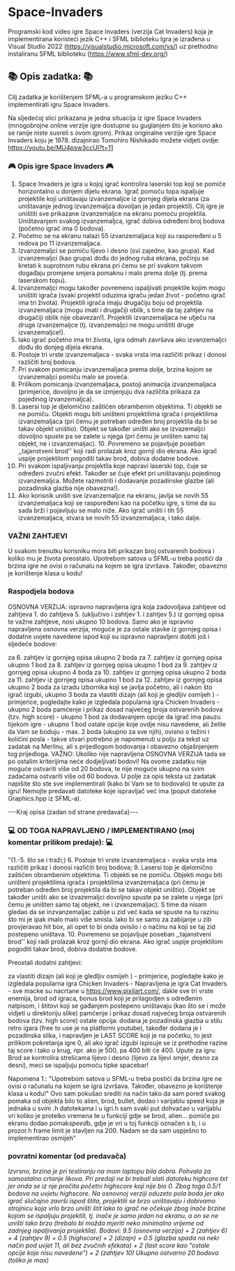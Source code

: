 # Space-Invaders
Programski kod video igre Space Invaders (verzija Cat Invaders) koja je implementirana koristeći jezik C++ i SFML biblioteku
Igra je izrađena u Visual Studio 2022 (https://visualstudio.microsoft.com/vs/) uz prethodno instaliranu SFML biblioteku (https://www.sfml-dev.org/)


##  📚 Opis zadatka: 📚
Cilj zadatka je korištenjem SFML-a u programskom jeziku C++ implementirati igru Space Invaders.

Na sljedećoj slici prikazana je jedna situacija iz igre Space Invaders (mnogobrojne online verzije igre dostupne su guglanjem što je korisno ako se ranije niste susreli s ovom igrom). Prikaz originalne verzije igre Space Invaders koju je 1978. dizajnirao Tomohiro Nishikado možete vidjeti ovdje:  https://youtu.be/MU4psw3ccUI?t=11

### 🎮 Opis igre Space Invaders 🎮

1. Space Invaders je igra u kojoj igrač kontrolira laserski top koji se pomiče horizontalno u donjem dijelu ekrana. Igrač pomoću topa ispaljuje projektile koji uništavaju izvanzemaljce iz gornjeg dijela ekrana (za uništavanje jednog izvanzemaljca dovoljan je jedan projektil). Cilj igre je uništiti sve prikazane izvanzemaljce na ekranu pomoću projektila. Uništavanjem svakog izvanzemaljca, igrač dobiva određeni broj bodova (početno igrač ima 0 bodova).
2. Početno se na ekranu nalazi 55 izvanzemaljaca koji su raspoređeni u 5 redova po 11 izvanzemaljaca.
3. Izvanzemaljci se pomiču lijevo i desno (svi zajedno, kao grupa). Kad izvanzemaljci (kao grupa) dođu do jednog ruba ekrana, počinju se kretati k suprotnom rubu ekrana pri čemu se pri svakom takvom događaju promjene smjera pomaknu i malo prema dolje (tj. prema laserskom topu).
4. Izvanzemaljci mogu također povremeno ispaljivati projektile kojim mogu uništiti igrača (svaki projektil oduzima igraču jedan život - početno igrač ima tri života). Projektili igrača imaju drugačiju boju od projektila izvanzemaljaca (mogu imati i drugačiji oblik, s time da taj zahtjev na drugačiji oblik nije obavezan!). Projektili izvanzemaljaca ne utječu na druge izvanzemaljce (tj. izvanzemaljci ne mogu uništiti druge izvanzemaljce!).
5. Iako igrač početno ima tri života, igra odmah završava ako izvanzemaljci dođu do donjeg dijela ekrana.
6. Postoje tri vrste izvanzemaljaca - svaka vrsta ima različiti prikaz i donosi različiti broj bodova.
7. Pri svakom pomicanju izvanzemaljaca prema dolje, brzina kojom se izvanzemaljci pomiču malo se poveća.
8. Prilikom pomicanja izvanzemaljaca, postoji animacija izvanzemaljaca (primjerice, dovoljno je da se izmjenjuju dva različita prikaza za pojedinog izvanzemaljca).
9. Lasersi top je djelomično zaštićen obrambenim objektima. Ti objekti se ne pomiču. Objekti mogu biti uništeni projektilima igrača i projektilima izvanzemaljaca (pri čemu je potreban određen broj projektila da bi se takav objekt uništio). Objekt se također uništi ako se izvazemaljci dovoljno spuste pa se zalete u njega (pri čemu je uništen samo  taj objekt, ne i izvanzemaljac).
10 .Povremeno se pojavljuje poseban ,,tajanstveni brod'' koji radi prolazak kroz gornji dio ekrana. Ako igrač uspije projektilom pogoditi takav brod, dobiva dodatne bodove.
11. Pri svakom ispaljivanju projektila koje napravi laserski top, čuje se određeni zvučni efekt. Također se čuje efekt pri uništavanju pojedinog izvanzemaljca. Možete razmotriti i dodavanje pozadinske glazbe (ali pozadinska glazba nije obavezna!).
12. Ako korisnik uništi sve izvanzemaljce na ekranu, javlja se novih 55 izvanzemaljaca koji se raspoređeni kao na početku igre, s time da su sada brži i pojavljuju se malo niže. Ako igrač uništi i tih 55 izvanzemaljaca, stvara se novih 55 izvanzemaljaca, i tako dalje.

### VAŽNI ZAHTJEVI 

U svakom trenutku korisniku mora biti prikazan broj ostvarenih bodova i koliko mu je života preostalo. Upotrebom satova u SFML-u treba postići da brzina igre ne ovisi o računalu na kojem se igra izvršava. Također, obavezno je korištenje klasa u kodu!


### Raspodjela bodova

OSNOVNA VERZIJA: ispravno napravljena igra koja zadovoljava zahtjeve od zahtjeva 1. do zahtjeva 5. (uključivo i zahtjev 1. i zahtjev 5.) iz gornjeg opisa te važne zahtjeve, nosi ukupno 10 bodova.
Samo ako je ispravno napravljena osnovna verzija, moguće je za ostale stavke iz gornjeg opisa i dodatne uvjete navedene ispod koji su ispravno napravljeni dobiti još i sljedeće bodove:

za 6. zahtjev iz gornjeg opisa ukupno 2 boda
za 7. zahtjev iz gornjeg opisa ukupno 1 bod
za 8. zahtjev iz gornjeg opisa ukupno 1 bod
za 9. zahtjev iz gornjeg opisa ukupno 4 boda
za 10. zahtjev iz gornjeg opisa ukupno 2 boda
za 11. zahtjev iz gornjeg opisa ukupno 1 bod
za 12. zahtjev iz gornjeg opisa ukupno 2 boda
za izradu izbornika koji se javlja početno, ali i nakon što igrač izgubi, ukupno 3 boda
za vlastiti dizajn (ali koji je gledljiv osmijeh ) - primjerice, pogledajte kako je izgledala popularna igra Chicken Invaders - ukupno 2 boda
pamćenje i prikaz dosad najvećeg broja ostvarenih bodova (tzv. high score) - ukupno 1 bod
za dodavanjem opcije da igrač ima pauzu tijekom igre - ukupno 1 bod
ostale opcije koje ovdje nisu navedene, ali želite da Vam se boduju - max. 2 boda (ukupno za sve njih), ovisno o težini i količini posla - takve stvari potrebno je napomenuti u polju za tekst uz zadatak na Merlinu, ali s prijedlogom bodovanja i obavezno objašnjenjem tog prijedloga.
VAŽNO: Ukoliko nije napravljena OSNOVNA VERZIJA tada se po ostalim kriterijima neće dodjeljivati bodovi! Na ovome zadatku nije moguće ostvariti više od 20 bodova, te nije moguće ukupno na svim zadaćama ostvariti više od 60 bodova. U polje za opis teksta uz zadatak napišite što ste sve implementirali (kako bi Vam se to bodovalo) te upute za igru! Nemojte predavati datoteke koje ispravljač već ima (poput datoteke Graphics.hpp iz SFML-a).

---Kraj opisa (zadan od strane predavača)---

### 💻 OD TOGA NAPRAVLJENO / IMPLEMENTIRANO (moj komentar prilikom predaje): 💻
"(1.-5. što se i traži;)
6. Postoje tri vrste izvanzemaljaca - svaka vrsta ima različiti prikaz i donosi različiti broj bodova;
9. Lasersi top je djelomično zaštićen obrambenim objektima. Ti objekti se ne pomiču. Objekti mogu biti uništeni projektilima igrača i projektilima izvanzemaljaca (pri čemu je potreban određen broj projektila da bi se takav objekt uništio). Objekt se također uništi ako se izvazemaljci dovoljno spuste pa se zalete u njega (pri čemu je uništen samo  taj objekt, ne i izvanzemaljac). S time da nisam gledao da se inzvanzemaljac zabije u zid već kada se spuste na tu razinu što mi je ipak imalo malo više smisla. Iako bi se samo za zabijanje u zib provjeravao hit box, ali opet to bi onda ovisilo i o načinu na koji se taj zid postepeno uništava. 
10. Povremeno se pojavljuje poseban ,,tajanstveni brod'' koji radi prolazak kroz gornji dio ekrana. Ako igrač uspije projektilom pogoditi takav brod, dobiva dodatne bodove.


Preostali dodatni zahtjevi:

za vlastiti dizajn (ali koji je gledljiv osmijeh ) - primjerice, pogledajte kako je izgledala popularna igra Chicken Invaders - 
Napravljena je igra Cat Invaders - sve macke su nacrtane u https://www.pixilart.com/, dakle sve tri vrste enemija, brod od igraca, bonus brod koji je prilagodjen s određenim natpisom, i štitovi koji se gađanjem postepeno uništavaju (kao što se i može vidjeti u direktoriju slike)
pamćenje i prikaz dosad najvećeg broja ostvarenih bodova (tzv. high score) 
ostale opcija: dodana je pozadinska glazba u stilu retro igara (free to use je na platformi youtube), također dodana je i pozadinska slika, i napravljen je LAST SCORE koji je na početku, to jest prilikom pokretanja igre 0, ali ako igrač izgubi ispisuje se iz prethodne razine taj score i tako u krug, npr. ako je 500, pa 400 biti će 400.
Upute za igru: Brod se kontrolira strelicama lijevo i desno (lijevo za lijevi smjer, desno za desni), meci se ispaljuju pomoću tipke spacebar!

Napomena 1.: "Upotrebom satova u SFML-u treba postići da brzina igre ne ovisi o računalu na kojem se igra izvršava. Također, obavezno je korištenje klasa u kodu!" 
Ovo sam pokušao srediti na način tako da sam pored svakog pomaka od objekta bilo to alien, brod, bullet, dodao i varijablu speed koja je jednaka u svim .h datotekama i u igri.h sam svaki put dohvaćao u varijablu vri koliko je protelko vremena te u funkciji gdje se brod, alien... pomiče po ekranu dodao pomak*speed*b, gdje je vri u toj funkciji označen s b,  i u prozor.h frame limit je stavljen na 200. Nadam se da sam uspješno to implementirao osmijeh"


### povratni komentar (od predavača)

*Izvrsno, brzina je pri testiranju na mom laptopu bila dobra. Pohvala za samostalno crtanje likova. Pri predaji ne bi trebali slati datoteku highcore.txt jer onda se iz nje pročita početni highscore koji nije bio 0. Zbog toga 0.5/1 bodova na uvjetu highscore. Na osnovnoj verziji oduzeto pola boda jer ako igrač slučajno završi ispod štita, projektili se brzo uništavaju i dobivamo strojnicu koja vrlo brzo uništi štit iako to igrač ne očekuje zbog inače brzine kojom se ispaljuju projektili, tj. inače je samo jedan na ekranu, a on se ne uništi tako brzo (trebalo bi možda mjeriti neko minimalno vrijeme od zadnjeg ispaljivanja projektila).
Bodovi:
9.5 (osnovna verzija) + 2 (zahtjev 6) + 4 (zahtjev 9) + 0.5 (highscore) + 2 (dizajn) + 0.5 (glazba spada na neki način pod uvjet 11, ali bez zvučnih efekata) + 2 (last score kao "ostale opcije koje nisu navedene") + 2 (zahtjev 10)
Ukupno ostvarno 20 bodova (toliko je max)* 
